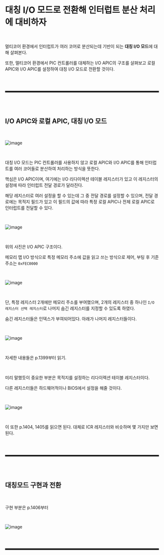 # 대칭 I/O 모드로 전환해 인터럽트 분산 처리에 대비하자

<br>

멀티코어 환경에서 인터럽트가 여러 코어로 분산되는데 기반이 되는 **대칭 I/O 모드**에 대해 살펴본다.

또한, 멀티코어 환경에서 PIC 컨트롤러를 대체하는 I/O APIC의 구조를 살펴보고 로컬 APIC와 I/O APIC를 설정하여 대칭 I/O 모드로 전환할 것이다.

<br><br>
<hr style="border: 2px solid;">
<br><br>

## I/O APIC와 로컬 APIC, 대칭 I/O 모드

<br>

![image](https://user-images.githubusercontent.com/52172169/206085837-88b03fb9-6a66-415b-9518-a81421093824.png)

<br>

대칭 I/O 모드는 PIC 컨트롤러를 사용하지 않고 로컬 APIC와 I/O APIC를 통해 인터럽트를 여러 코어들로 분산하여 처리하는 방식을 뜻한다.

핵심은 I/O APIC이며, 여기에는 I/O 리다이렉션 테이블 레지스터가 있고 이 레지스터의 설정에 따라 인터럽트 전달 경로가 달라진다.

해당 레지스터로 여러 설정을 할 수 있는데 그 중 전달 경로를 설정할 수 있으며, 전달 경로에는 목적지 필드가 있고 이 필드의 값에 따라 특정 로컬 APIC나 전체 로컬 APIC로 인터럽트를 전달할 수 있다.

<br>

![image](https://user-images.githubusercontent.com/52172169/206087919-77852352-6a37-4a6d-b6fa-6da64cd801f4.png)

<br>

위의 사진은 I/O APIC 구조이다.

메모리 맵 I/O 방식으로 특정 메모리 주소에 값을 읽고 쓰는 방식으로 제어, 부팅 후 기준 주소는 ```0xFEC0000```

<br>

![image](https://user-images.githubusercontent.com/52172169/206087994-e6f6b5e7-6d36-4835-8daf-ecefa6850864.png)

<br>

단, 특정 레지스터 2개에만 메모리 주소를 부여했으며, 2개의 레지스터 중 하나인 ```I/O 레지스터 선택 레지스터```로 나머지 숨긴 레지스터를 지정할 수 있도록 하였다.

숨긴 레지스터들은 인덱스가 부여되어있다. 아래가 나머지 레지스터들이다.

<br>

![image](https://user-images.githubusercontent.com/52172169/206088050-2779371b-8e53-48e4-9dbf-9bbc71f7b350.png)

<br>

자세한 내용들은 p.1399부터 읽기.

<br>

미리 말했듯이 중요한 부분은 목적지를 설정하는 리다이렉션 테이블 레지스터이다.

다른 레지스터들은 하드웨어적이나 BIOS에서 설정을 해줄 것이다.

<br>

![image](https://user-images.githubusercontent.com/52172169/206088912-6f7587ac-3fb9-47cf-8bf8-268cbd226440.png)

<br>

이 또한 p.1404, 1405를 읽으면 된다. 대체로 ICR 레지스터와 비슷하며 몇 가지만 보면 된다.

<br><br>
<hr style="border: 2px solid;">
<br><br>

## 대칭모드 구현과 전환

<br>

구현 부분은 p.1406부터 

<br>

![image](https://user-images.githubusercontent.com/52172169/206126383-540c8060-c88a-417e-b830-49fcd07fae77.png)


<br><br>
<hr style="border: 2px solid;">
<br><br>

